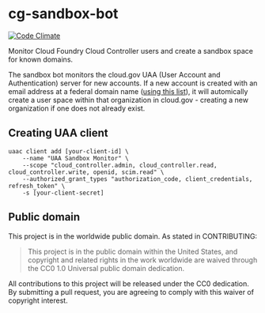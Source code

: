 # cg-sandbox-bot
[![Code Climate](https://codeclimate.com/github/18F/cg-sandbox-bot/badges/gpa.svg)](https://codeclimate.com/github/18F/cg-sandbox-bot)

Monitor Cloud Foundry Cloud Controller users and create a sandbox space for known domains.

The sandbox bot monitors the cloud.gov UAA (User Account and Authentication) server for new accounts.
If a new account is created with an email address at a federal domain name ([using this list](https://github.com/GSA/data/blob/gh-pages/dotgov-domains/current-federal.csv)), it will automically create a user space within that
organization in cloud.gov - creating a new organization if one does not already exist.

## Creating UAA client

```shell
uaac client add [your-client-id] \
	--name "UAA Sandbox Monitor" \
	--scope "cloud_controller.admin, cloud_controller.read, cloud_controller.write, openid, scim.read" \
	--authorized_grant_types "authorization_code, client_credentials, refresh_token" \
	-s [your-client-secret]
```

## Public domain

This project is in the worldwide public domain. As stated in CONTRIBUTING:

> This project is in the public domain within the United States, and copyright
> and related rights in the work worldwide are waived through the CC0 1.0
> Universal public domain dedication.

All contributions to this project will be released under the CC0 dedication. By
submitting a pull request, you are agreeing to comply with this waiver of
copyright interest.
